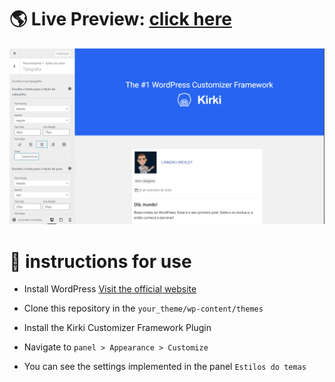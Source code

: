  # 🌎 **Live Preview**: [click here](https://how-to-use-kirki.000webhostapp.com)


<p align="center"><img src="https://raw.githubusercontent.com/liandro-wesley/how-to-use-kirki/master/template_5.png" /> </p>

# 📜 instructions for use

* Install WordPress [Visit the official website](https://wordpress.org)

* Clone this repository in the `your_theme/wp-content/themes`

* Install the Kirki Customizer Framework Plugin

* Navigate to `panel > Appearance > Customize`

* You can see the settings implemented in the panel `Estilos do temas`
